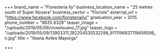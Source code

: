 +++
brand_name = "Floresteria Ily"
business_location_name = "25 metres south of Super Nosara"
business_sector = "Florists"
external_url = "https://www.facebook.com/floristeriaily/"
graduation_year = 2015
phone_number = "8635 6326"
teaser_image = "/uploads/2019/05/09/viveelsueno_17.jpg"
teaser_logo = "/uploads/2019/05/09/13903311_182204535532298_9111196837118656598_n.jpg"
title = "Ileana Aviles Mayorga"

+++
